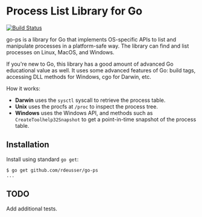 # Process List Library for Go
[![Build Status](https://travis-ci.org/rdeusser/go-ps.svg?branch=master)](https://travis-ci.org/rdeusser/go-ps)

go-ps is a library for Go that implements OS-specific APIs to list and
manipulate processes in a platform-safe way. The library can find and
list processes on Linux, MacOS, and Windows.

If you're new to Go, this library has a good amount of advanced Go educational
value as well. It uses some advanced features of Go: build tags, accessing
DLL methods for Windows, cgo for Darwin, etc.

How it works:

  * **Darwin** uses the `sysctl` syscall to retrieve the process table.
  * **Unix** uses the procfs at `/proc` to inspect the process tree.
  * **Windows** uses the Windows API, and methods such as
    `CreateToolhelp32Snapshot` to get a point-in-time snapshot of
    the process table.

## Installation

Install using standard `go get`:

```
$ go get github.com/rdeusser/go-ps
...
```

## TODO

Add additional tests.
